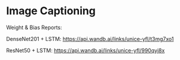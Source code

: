 # Image Captioning

Weight & Bias Reports:

DenseNet201 + LSTM: https://api.wandb.ai/links/unice-yfl/t3mg7xo1

ResNet50 + LSTM: https://api.wandb.ai/links/unice-yfl/990qyj8x
